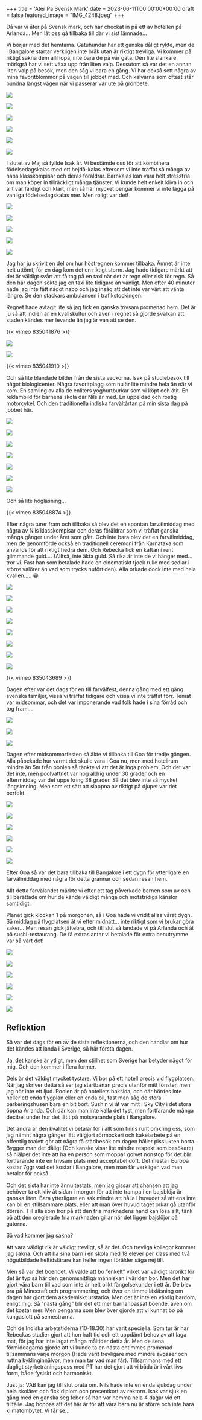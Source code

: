 +++
title = 'Ater Pa Svensk Mark'
date = 2023-06-11T00:00:00+00:00
draft = false
featured_image = "IMG_4248.jpeg"
+++



 Då var vi åter på Svensk mark, och har checkat in på ett av hotellen på Arlanda… Men låt oss gå tillbaka till där vi sist lämnade…
 



 Vi börjar med det hemtama. Gatuhundar har ett ganska dåligt rykte, men de i Bangalore startar verkligen inte bråk utan är riktigt trevliga. Vi kommer på riktigt sakna dem allihopa, inte bara de på vår gata. Den lite slankare mörkgrå har vi sett växa upp från liten valp. Dessutom så var det en annan liten valp på besök, men den såg vi bara en gång. Vi har också sett några av mina favoritblommor på vägen till jobbet med. Och kalvarna som oftast står bundna längst vägen när vi passerar var ute på grönbete.
 




![](IMG_4248.jpeg)


![](IMG_4258-1.jpeg)


![](IMG_4259.jpeg)


![](IMG_4260-1.jpeg)


![](IMG_4262.jpeg)


![](IMG_4261-1.jpeg)



 I slutet av Maj så fyllde Isak år. Vi bestämde oss för att kombinera födelsedagskalas med ett hejdå-kalas eftersom vi inte träffat så många av hans klasskompisar och deras föräldrar. Barnkalas kan vara helt stressfria om man köper in tillräckligt många tjänster. Vi kunde helt enkelt kliva in och allt var färdigt och klart, men så här mycket pengar kommer vi inte lägga på vanliga födelsedagskalas mer. Men roligt var det!
 




![](6a89b0f8-6414-4b72-93b3-35e2b40db60e.jpg)


![](e9adf9d7-d27c-45f8-855c-7014bf145a58.jpg)


![](IMG_4271.jpeg)


![](IMG_4265.jpeg)


![](954fa84c-8e89-4fb7-8eb1-648bfdf8890e.jpg)



 Jag har ju skrivit en del om hur höstregnen kommer tillbaka. Ämnet är inte helt uttömt, för en dag kom det en riktigt storm. Jag hade tidigare märkt att det är väldigt svårt att få tag på en taxi när det är regn eller risk för regn. Så den här dagen sökte jag en taxi lite tidigare än vanligt. Men efter 40 minuter hade jag inte fått något napp och jag insåg att det inte var värt att vänta längre. Se den stackars ambulansen i trafikstockingen.
 



 Regnet hade avtagit lite så jag fick en ganska trivsam promenad hem. Det är ju så att Indien är en kvällskultur och även i regnet så gjorde svalkan att staden kändes mer levande än jag är van att se den.
 




 {{< vimeo 835041876 >}}
 



![](IMG_4289.jpeg)


![](IMG_4292.jpeg)




 {{< vimeo 835041910 >}}
 


 Och så lite blandade bilder från de sista veckorna. Isak på studiebesök till något biologicenter. Några favoritplagg som nu är lite mindre hela än när vi kom. En samling av alla de enliters yoghurtburkar som vi köpt och ätit. En reklambild för barnens skola där Nils är med. En uppeldad och rostig motorcykel. Och den traditionella indiska farvältårtan på min sista dag på jobbet här.
 




![](IMG_4263-edited.jpg)


![](IMG_4278-1.jpeg)


![](IMG_4274-1.jpeg)


![](IMG_4270.jpeg)


![](IMG_4301.jpeg)


![](IMG_4300-1.jpeg)


![](IMG_9982.jpg)



 Och så lite högläsning…
 




 {{< vimeo 835048874 >}}
 


 Efter några turer fram och tillbaka så blev det en spontan farvälmiddag med några av Nils klasskompisar och deras föräldrar som vi träffat ganska många gånger under året som gått. Och inte bara blev det en farvälmiddag, men de genomförde också en traditionell ceremoni från Karnataka som används för att riktigt hedra dem. Och Rebecka fick en kaftan i rent glimmande guld…. (Alltså, inte äkta guld. Så rika är inte de vi hänger med… tror vi. Fast han som betalade hade en cinematiskt tjock rulle med sedlar i större valörer än vad som trycks nuförtiden). Alla orkade dock inte med hela kvällen….. 😀
 




![](IMG_4316-1.jpeg)


![](IMG_4308.jpeg)


![](093fd40a-350c-43ac-aa4c-95e05833d9b9.jpg)


![](IMG_4360.jpg)


![](IMG_4357-1.jpg)


![](IMG_4354-1.jpg)


![](453dc798-7a58-423e-97f4-5d93dacd0c97.jpg)


![](IMG_4925-1.jpeg)




 {{< vimeo 835043689 >}}
 


 Dagen efter var det dags för en till farvälfest, denna gång med ett gäng svenska familjer, vissa vi träffat tidigare och vissa vi inte träffat förr. Temat var midsommar, och det var imponerande vad folk hade i sina förråd och tog fram….
 




![](443554d5-7714-4479-8171-bf7408469b2c.jpg)


![](f1d08d86-b274-4672-b016-07b6b69e6b87.jpg)


![](IMG_4328.jpeg)



 Dagen efter midsommarfesten så åkte vi tillbaka till Goa för tredje gången. Alla påpekade hur varmt det skulle vara i Goa nu, men med hotellrum mindre än 5m från poolen så tänkte vi att det är inga problem. Och det var det inte, men poolvattnet var nog aldrig under 30 grader och en eftermiddag var det uppe kring 38 grader. Så det blev inte så mycket långsimning. Men som ett sätt att slappna av riktigt på djupet var det perfekt.
 




![](IMG_4939-1.jpeg)


![](IMG_4955-1.jpeg)


![](IMG_4948.jpeg)


![](IMG_4937-1.jpeg)


![](IMG_4947.jpeg)


![](IMG_4338.jpeg)



 Efter Goa så var det bara tillbaka till Bangalore i ett dygn för ytterligare en farvälmiddag med några för detta grannar och sedan resan hem.
 



 Allt detta farvälandet märkte vi efter ett tag påverkade barnen som av och till berättade om hur de kände väldigt många och motstridiga känslor samtidigt.
 



 Planet gick klockan 1 på morgonen, så i Goa hade vi vridit allas vårat dygn. Så middag på flygplatsen åt vi efter midnatt… inte riktigt som vi brukar göra saker… Men resan gick jättebra, och till slut så landade vi på Arlanda och åt på sushi-restaurang. De få extraslantar vi betalade för extra benutrymme var så värt det!
 




![](IMG_4345-1.jpeg)


![](4ECFF3CE-6998-4AB6-A948-4CA0ACAC7233.jpg)


![](IMG_4351.jpeg)


![](IMG_4968-1.jpeg)


![](IMG_4364-1.jpeg)


![](IMG_4365.jpeg)


## Reflektion



 Så var det dags för en av de sista reflektionerna, och den handlar om hur det kändes att landa i Sverige, så här första dagen.
 



 Ja, det kanske är ytligt, men den stillhet som Sverige har betyder något för mig. Och den kommer i flera former.
 



 Dels är det väldigt mycket tystare. Vi bor på ett hotell precis vid flygplatsen. När jag skriver detta så ser jag startbanan precis utanför mitt fönster, men jag hör inte ett ljud. Poolen är på hotellets baksida, och där hördes inte heller ett enda flygplan eller en enda bil, fast man såg de stora parkeringshusen bara en bit bort. Sushin vi åt var mitt i Sky City i det stora öppna Arlanda. Och där kan man inte kalla det tyst, men fortfarande många decibel under hur det låtit på motsvarande plats i Bangalore.
 



 Det andra är den kvalitet vi betalar för i allt som finns runt omkring oss, som jag nämnt några gånger. Ett välgjort rörmockeri och kakelarbete på en offentlig toalett gör att några få städbesök om dagen håller pisslukten borta. Bygger man det dåligt (Och kanske visar lite mindre respekt som besökare) så hjälper det inte att ha en person som moppar golvet nonstop för det blir fortfarande inte en trivsam plats med acceptabel doft. Det mesta i Europa kostar 7ggr vad det kostar i Bangalore, men man får verkligen vad man betalar för också…
 



 Och det sista har inte ännu testats, men jag gissar att chansen att jag behöver ta ett kliv åt sidan i morgon för att inte trampa i en bajsblöja är ganska liten. Bara ytterligare en sak mindre att hålla i huvudet så att ens inre kan bli en stillsammare plats, eller att man över huvud taget orkar gå utanför dörren. Till alla som tror på att den fria marknadens hand kan lösa allt, tänk på att den oreglerade fria marknaden gillar när det ligger bajslöjor på gatorna.
 



 Så vad kommer jag sakna?
 



 Att vara väldigt rik är väldigt trevligt, så är det. Och trevliga kollegor kommer jag sakna. Och att ha sina barn i en skola med 18 elever per klass med två högutbildade heltidslärare kan heller ingen förälder säga nej till.
 



 Men så var det boendet. Vi valde att bo ”enkelt” vilket var väldigt lärorikt för det är typ så här den genomsnittliga människan i världen bor. Men det har gjort våra barn till vad som inte är helt olikt fängelsekunder i ett år. De blev bra på Minecraft och programmering, och över en timme läxläsning om dagen har gjort dem akademiskt urstarka. Men det är inte en värdig bardom, enligt mig. Så ”nästa gång” blir det ett mer barnanpassat boende, även om det kostar mer. Men pengarna som blev över gjorde att vi kunnat bo på kungaslott på semestrarna.
 



 Och de Indiska arbetstiderna (10-18.30) har varit speciella. Som tur är har Rebeckas studier gjort att hon haft tid och ett uppdämt behov av att laga mat, för jag har inte lagat många måltider detta år. Men de sena förmiddagarna gjorde att vi kunde ta en nästa entimmes promenad tillsammans varje morgon (Hade varit trevligare med mindre avgaser och ruttna kyklinginnälvor, men man tar vad man får). Tillsammans med ett dagligt styrketräningspass med PT har det gjort att vi båda är i vårt livs form, både fysiskt och harmoniskt.
 



 Just ja: VAB kan jag till slut prata om. Nils hade inte en enda sjukdag under hela skolåret och fick diplom och presentkort av rektorn. Isak var sjuk en gång med en ganska seg feber så han var hemma hela 4 dagar vid ett tillfälle. Jag hoppas att det här är för att våra barn nu är större och inte bara klimatombytet. Vi får se…
 



